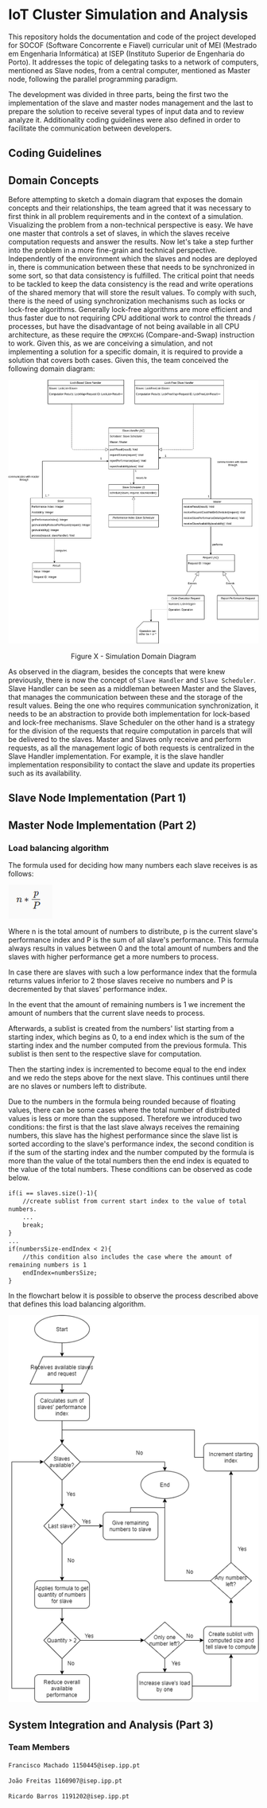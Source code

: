 # IoT Cluster Simulation and Analysis

This repository holds the documentation and code of the project developed for SOCOF (Software Concorrente e Fiavel) curricular unit of MEI (Mestrado em Engenharia Informática) at ISEP (Instituto Superior de Engenharia do Porto). It addresses the topic of delegating tasks to a network of computers, mentioned as Slave nodes, from a central computer, mentioned as Master node, following the parallel programming paradigm.

The development was divided in three parts, being the first two the implementation of the slave and master nodes management and the last to prepare the solution to receive several types of input data and to review analyze it. Additionality coding guidelines were also defined in order to facilitate the communication between developers.

## Coding Guidelines

## Domain Concepts

Before attempting to sketch a domain diagram that exposes the domain concepts and their relationships, the team agreed that it was necessary to first think in all problem requirements and in the context of a simulation. Visualizing the problem from a non-technical perspective is easy. We have one master that controls a set of slaves, in which the slaves receive computation requests and answer the results. Now let's take a step further into the problem in a more fine-grain and technical perspective. Independently of the environment which the slaves and nodes are deployed in, there is communication between these that needs to be synchronized in some sort, so that data consistency is fulfilled. The critical point that needs to be tackled to keep the data consistency is the read and write operations of the shared memory that will store the result values. To comply with such, there is the need of using synchronization mechanisms such as locks or lock-free algorithms. Generally lock-free algorithms are more efficient and thus faster due to not requiring CPU additional work to control the threads / processes, but have the disadvantage of not being available in all CPU architecture, as these require the `CMPXCHG` (Compare-and-Swap) instruction to work. Given this, as we are conceiving a simulation, and not implementing a solution for a specific domain, it is required to provide a solution that covers both cases. Given this, the team conceived the following domain diagram:

![domain_diagram](diagrams/res/domain.png)

<center>Figure X - Simulation Domain Diagram</center>

As observed in the diagram, besides the concepts that were knew previously, there is now the concept of `Slave Handler` and `Slave Scheduler`. Slave Handler can be seen as a middleman between Master and the Slaves, that manages the communication between these and the storage of the result values. Being the one who requires communication synchronization, it needs to be an abstraction to provide both implementation for lock-based and lock-free mechanisms. Slave Scheduler on the other hand is a strategy for the division of the requests that require computation in parcels that will be delivered to the slaves. Master and Slaves only receive and perform requests, as all the management logic of both requests is centralized in the Slave Handler implementation. For example, it is the slave handler implementation responsibility to contact the slave and update its properties such as its availability.

## Slave Node Implementation (Part 1)


## Master Node Implementation (Part 2)

### Load balancing algorithm

The formula used for deciding how many numbers each slave receives is as follows:

![](diagrams/res/PerformanceIndexFormula.png)

Where n is the total amount of numbers to distribute, p is the current slave's performance index and P is the sum of all slave's performance. This formula always results in values between 0 and the total amount of numbers and the slaves with higher performance get a more numbers to process.

In case there are slaves with such a low performance index that the formula returns values inferior to 2 those slaves receive no numbers and P is decremented by that slaves' performance index.

In the event that the amount of remaining numbers is 1 we increment the amount of numbers that the current slave needs to process.

Afterwards, a sublist is created from the numbers' list starting from a starting index, which begins as 0, to a end index which is the sum of the starting index and the number computed from the previous formula. This sublist is then sent to the respective slave for computation.

Then the starting index is incremented to become equal to the end index and we redo the steps above for the next slave. This continues until there are no slaves or numbers left to distribute.

Due to the numbers in the formula being rounded because of floating values, there can be some cases where the total number of distributed values is less or more than the supposed. Therefore we introduced two conditions: the first is that the last slave always receives the remaining numbers, this slave has the highest performance since the slave list is sorted according to the slave's performance index, the second condition is if the sum of the starting index and the number computed by the formula is more than the value of the total numbers then the end index is equated to the value of the total numbers. These conditions can be observed as code below.

```
if(i == slaves.size()-1){
	//create sublist from current start index to the value of total numbers.
	...
	break;
}
...
if(numbersSize-endIndex < 2){
	//this condition also includes the case where the amount of remaining numbers is 1
	endIndex=numbersSize;
}

```

In the flowchart below it is possible to observe the process described above that defines this load balancing algorithm.

![](diagrams/res/PerformanceIndexSlaveScheduler.png)

## System Integration and Analysis (Part 3)

### Team Members

`Francisco Machado 1150445@isep.ipp.pt`

`João Freitas 1160907@isep.ipp.pt`

`Ricardo Barros 1191202@isep.ipp.pt`